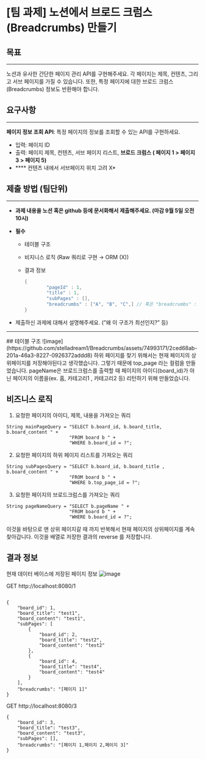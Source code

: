 # [팀 과제] 노션에서 브로드 크럼스(Breadcrumbs) 만들기

## 목표

---

노션과 유사한 간단한 페이지 관리 API를 구현해주세요. 각 페이지는 제목, 컨텐츠, 그리고 서브 페이지를 가질 수 있습니다. 또한, 특정 페이지에 대한 브로드 크럼스(Breadcrumbs) 정보도 반환해야 합니다.

## 요구사항

---

**페이지 정보 조회 API**: 특정 페이지의 정보를 조회할 수 있는 API를 구현하세요.

- 입력: 페이지 ID
- 출력: 페이지 제목, 컨텐츠, 서브 페이지 리스트, **브로드 크럼스 ( 페이지 1 > 페이지 3 > 페이지 5)**
- **** 컨텐츠 내에서 서브페이지 위치 고려  X*

## 제출 방법 (팀단위)

---

- **과제 내용을 노션 혹은 github 등에 문서화해서 제출해주세요. (마감 9월 5일 오전 10시)**
- **필수**
    - 테이블 구조
    - 비지니스 로직 (Raw 쿼리로 구현 → ORM (X))
    - 결과  정보
        
        ```java
        {
        		"pageId" : 1,
        		"title" : 1,
        		"subPages" : [],
        		"breadcrumbs" : ["A", "B", "C",] // 혹은 "breadcrumbs" : "A / B / C"
        }
        ```
        
- 제출하신 과제에 대해서 설명해주세요. (”왜 이 구조가 최선인지?” 등)

<hr>
## 테이블 구조
![image](https://github.com/stelladream1/Breadcrumbs/assets/74993171/2ced68ab-201a-46a3-8227-0926372addd8)
하위 페이지를 찾기 위해서는 현재 페이지의 상위페이지를 저장해야된다고 생각했습니다.  그렇기 때문에 top_page 라는 컬럼을 만들었습니다. 
pageName은 브로드크럼스를 출력할 때 페이지의 아이디(board_id)가 아닌 페이지의 이름을(ex. 홈, 카테고리1 , 카테고리2 등) 리턴하기 위해 만들었습니다.  


## 비즈니스 로직

1. 요청한 페이지의 아이디, 제목, 내용을 가져오는 쿼리
```
String mainPageQuery = "SELECT b.board_id, b.board_title, b.board_content " +
                       "FROM board b " +
                       "WHERE b.board_id = ?";
```

2. 요청한 페이지의 하위 페이지 리스트를 가져오는 쿼리
```
String subPagesQuery = "SELECT b.board_id, b.board_title , b.board_content " +
                       "FROM board b " +
                       "WHERE b.top_page_id = ?";

```
3. 요청한 페이지의 브로드크럼스를 가져오는 쿼리
```
String pageNameQuery = "SELECT b.pageName " +
                       "FROM board b " +
                       "WHERE b.board_id = ?";
```
이것을 바탕으로 맨 상위 페이지갈 때 까지 반복해서 현재 페이지의 상위페이지를 계속 찾아갑니다. 
이것을 배열로 저장한 결과의 reverse 를 저장합니다. 

## 결과 정보

현재 데이터 베이스에 저장된 페이지 정보
![image](https://github.com/stelladream1/Breadcrumbs/assets/74993171/93fdb187-2d47-4943-8ad1-c392b252ea16)

GET http://localhost:8080/1
```

{
    "board_id": 1,
    "board_title": "test1",
    "board_content": "test1",
    "subPages": [
        {
            "board_id": 2,
            "board_title": "test2",
            "board_content": "test2"
        },
        {
            "board_id": 4,
            "board_title": "test4",
            "board_content": "test4"
        }
    ],
    "breadcrumbs": "[페이지 1]"
}
```

GET http://localhost:8080/3
```
{
    "board_id": 3,
    "board_title": "test3",
    "board_content": "test3",
    "subPages": [],
    "breadcrumbs": "[페이지 1,페이지 2,페이지 3]"
}
```
